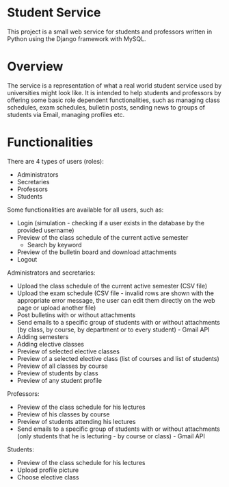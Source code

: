 # Student Service
This project is a small web service for students and professors written in Python using the Django framework with MySQL.

# Overview 
The service is a representation of what a real world student service used by universities might look like. It is intended to help students and professors by offering some basic role dependent functionalities, such as managing class schedules, exam schedules, bulletin posts, sending news to groups of students via Email, managing profiles etc.

# Functionalities

There are 4 types of users (roles):
* Administrators
* Secretaries
* Professors
* Students


Some functionalities are available for all users, such as:
* Login (simulation - checking if a user exists in the database by the provided username)
* Preview of the class schedule of the current active semester
  * Search by keyword
* Preview of the bulletin board and download attachments
* Logout

Administrators and secretaries:
* Upload the class schedule of the current active semester (CSV file)
* Upload the exam schedule (CSV file - invalid rows are shown with the appropriate error message, the user can edit them directly on the web page or upload another file)
* Post bulletins with or without attachments
* Send emails to a specific group of students with or without attachments (by class, by course, by department or to every student) - Gmail API
* Adding semesters
* Adding elective classes
* Preview of selected elective classes
* Preview of a selected elective class (list of courses and list of students)
* Preview of all classes by course
* Preview of students by class
* Preview of any student profile

Professors:
* Preview of the class schedule for his lectures
* Preview of his classes by course
* Preview of students attending his lectures
* Send emails to a specific group of students with or without attachments (only students that he is lecturing - by course or class) - Gmail API

Students:
* Preview of the class schedule for his lectures
* Upload profile picture
* Choose elective class
